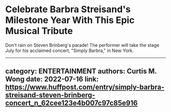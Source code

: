 # Celebrate Barbra Streisand's Milestone Year With This Epic Musical Tribute

Don't rain on Steven Brinberg's parade! The performer will take the stage July for his acclaimed concert, "Simply Barbra," in New York.

---
category: ENTERTAINMENT
authors: Curtis M. Wong
date: 2022-07-16
link: https://www.huffpost.com/entry/simply-barbra-streisand-steven-brinberg-concert_n_62cee123e4b007c97c85e916
---
